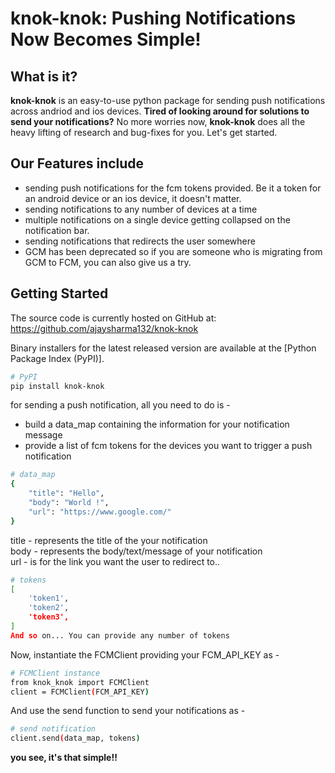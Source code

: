 # knok-knok: Pushing Notifications Now Becomes Simple!

## What is it?

**knok-knok** is an easy-to-use python package for sending push notifications across andriod and ios devices. 
**Tired of looking around for solutions to send your notifications?**
No more worries now, **knok-knok** does all the heavy lifting of research and bug-fixes for you. Let's get started. 

## Our Features include

  - sending push notifications for the fcm tokens provided. Be it a token for an android device or an ios device, it doesn't matter.
  - sending notifications to any number of devices at a time
  - multiple notifications on a single device getting collapsed on the notification bar.
  - sending notifications that redirects the user somewhere
  - GCM has been deprecated so if you are someone who is migrating from GCM to FCM, you can also give us a try.

## Getting Started
The source code is currently hosted on GitHub at:
https://github.com/ajaysharma132/knok-knok

Binary installers for the latest released version are available at the [Python
Package Index (PyPI)].

```sh
# PyPI
pip install knok-knok
```

for sending a push notification, all you need to do is - 
 - build a data_map containing the information for your notification message
 - provide a list of fcm tokens for the devices you want to trigger a push notification

```sh
# data_map
{
    "title": "Hello",
    "body": "World !",
    "url": "https://www.google.com/"
}  
```
title - represents the title of the your notification  
body - represents the body/text/message of your notification  
url - is for the link you want the user to redirect to..  

```sh
# tokens
[
    'token1', 
    'token2',
    'token3',
]
And so on... You can provide any number of tokens
```

Now, instantiate the FCMClient providing your FCM_API_KEY as -

```sh
# FCMClient instance
from knok_knok import FCMClient
client = FCMClient(FCM_API_KEY)
```

And use the send function to send your notifications as -

```sh
# send notification
client.send(data_map, tokens)
```

**you see, it's that simple!!**